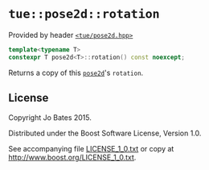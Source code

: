 `tue::pose2d::rotation`
=======================
Provided by header [`<tue/pose2d.hpp>`](../../headers/pose2d.md)

```c++
template<typename T>
constexpr T pose2d<T>::rotation() const noexcept;
```

Returns a copy of this [`pose2d`](../../headers/pose2d.md)'s `rotation`.

License
-------
Copyright Jo Bates 2015.

Distributed under the Boost Software License, Version 1.0.

See accompanying file [LICENSE_1_0.txt](../../../LICENSE_1_0.txt) or copy at
http://www.boost.org/LICENSE_1_0.txt.
